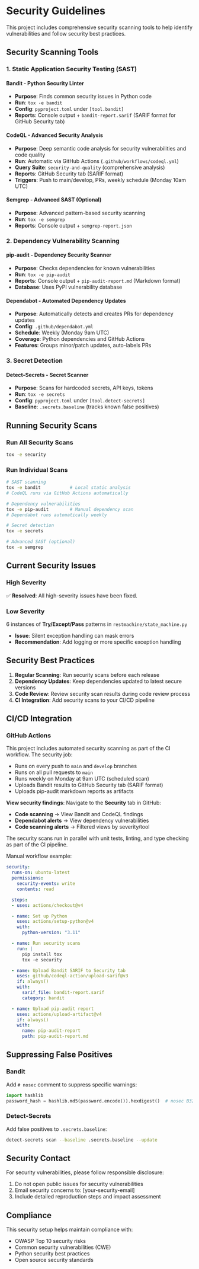 # Security Guidelines

This project includes comprehensive security scanning tools to help identify vulnerabilities and follow security best practices.

## Security Scanning Tools

### 1. Static Application Security Testing (SAST)

#### Bandit - Python Security Linter
- **Purpose**: Finds common security issues in Python code
- **Run**: `tox -e bandit`
- **Config**: `pyproject.toml` under `[tool.bandit]`
- **Reports**: Console output + `bandit-report.sarif` (SARIF format for GitHub Security tab)

#### CodeQL - Advanced Security Analysis
- **Purpose**: Deep semantic code analysis for security vulnerabilities and code quality
- **Run**: Automatic via GitHub Actions (`.github/workflows/codeql.yml`)
- **Query Suite**: `security-and-quality` (comprehensive analysis)
- **Reports**: GitHub Security tab (SARIF format)
- **Triggers**: Push to main/develop, PRs, weekly schedule (Monday 10am UTC)

#### Semgrep - Advanced SAST (Optional)
- **Purpose**: Advanced pattern-based security scanning
- **Run**: `tox -e semgrep`
- **Reports**: Console output + `semgrep-report.json`

### 2. Dependency Vulnerability Scanning

#### pip-audit - Dependency Security Scanner
- **Purpose**: Checks dependencies for known vulnerabilities
- **Run**: `tox -e pip-audit`
- **Reports**: Console output + `pip-audit-report.md` (Markdown format)
- **Database**: Uses PyPI vulnerability database

#### Dependabot - Automated Dependency Updates
- **Purpose**: Automatically detects and creates PRs for dependency updates
- **Config**: `.github/dependabot.yml`
- **Schedule**: Weekly (Monday 9am UTC)
- **Coverage**: Python dependencies and GitHub Actions
- **Features**: Groups minor/patch updates, auto-labels PRs

### 3. Secret Detection

#### Detect-Secrets - Secret Scanner
- **Purpose**: Scans for hardcoded secrets, API keys, tokens
- **Run**: `tox -e secrets`
- **Config**: `pyproject.toml` under `[tool.detect-secrets]`
- **Baseline**: `.secrets.baseline` (tracks known false positives)

## Running Security Scans

### Run All Security Scans
```bash
tox -e security
```

### Run Individual Scans
```bash
# SAST scanning
tox -e bandit           # Local static analysis
# CodeQL runs via GitHub Actions automatically

# Dependency vulnerabilities
tox -e pip-audit        # Manual dependency scan
# Dependabot runs automatically weekly

# Secret detection
tox -e secrets

# Advanced SAST (optional)
tox -e semgrep
```

## Current Security Issues

### High Severity
✅ **Resolved**: All high-severity issues have been fixed.

### Low Severity
6 instances of **Try/Except/Pass** patterns in `restmachine/state_machine.py`
   - **Issue**: Silent exception handling can mask errors
   - **Recommendation**: Add logging or more specific exception handling

## Security Best Practices

1. **Regular Scanning**: Run security scans before each release
2. **Dependency Updates**: Keep dependencies updated to latest secure versions
3. **Code Review**: Review security scan results during code review process
4. **CI Integration**: Add security scans to your CI/CD pipeline

## CI/CD Integration

### GitHub Actions

This project includes automated security scanning as part of the CI workflow. The security job:
- Runs on every push to `main` and `develop` branches
- Runs on all pull requests to `main`
- Runs weekly on Monday at 9am UTC (scheduled scan)
- Uploads Bandit results to GitHub Security tab (SARIF format)
- Uploads pip-audit markdown reports as artifacts

**View security findings**: Navigate to the **Security** tab in GitHub:
- **Code scanning** → View Bandit and CodeQL findings
- **Dependabot alerts** → View dependency vulnerabilities
- **Code scanning alerts** → Filtered views by severity/tool

The security scans run in parallel with unit tests, linting, and type checking as part of the CI pipeline.

Manual workflow example:

```yaml
security:
  runs-on: ubuntu-latest
  permissions:
    security-events: write
    contents: read

  steps:
  - uses: actions/checkout@v4

  - name: Set up Python
    uses: actions/setup-python@v4
    with:
      python-version: "3.11"

  - name: Run security scans
    run: |
      pip install tox
      tox -e security

  - name: Upload Bandit SARIF to Security tab
    uses: github/codeql-action/upload-sarif@v3
    if: always()
    with:
      sarif_file: bandit-report.sarif
      category: bandit

  - name: Upload pip-audit report
    uses: actions/upload-artifact@v4
    if: always()
    with:
      name: pip-audit-report
      path: pip-audit-report.md
```

## Suppressing False Positives

### Bandit
Add `# nosec` comment to suppress specific warnings:
```python
import hashlib
password_hash = hashlib.md5(password.encode()).hexdigest()  # nosec B324
```

### Detect-Secrets
Add false positives to `.secrets.baseline`:
```bash
detect-secrets scan --baseline .secrets.baseline --update
```

## Security Contact

For security vulnerabilities, please follow responsible disclosure:
1. Do not open public issues for security vulnerabilities
2. Email security concerns to: [your-security-email]
3. Include detailed reproduction steps and impact assessment

## Compliance

This security setup helps maintain compliance with:
- OWASP Top 10 security risks
- Common security vulnerabilities (CWE)
- Python security best practices
- Open source security standards
